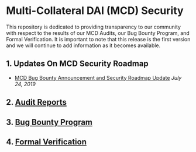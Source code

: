 # Multi-Collateral DAI \(MCD\) Security

This repository is dedicated to providing transparency to our community with respect to the results of our MCD Audits, our Bug Bounty Program, and Formal Verification. It is important to note that this release is the first version and we will continue to add information as it becomes available.

## 1. Updates On MCD Security Roadmap

* [MCD Bug Bounty Announcement and Security Roadmap Update](https://blog.makerdao.com/mcd-bug-bounty-announcement-and-security-roadmap-update/) _July 24, 2019_

## 2. [Audit Reports](https://github.com/makerdao/mcd-security/tree/master/Audit%20Reports)

## 3. [Bug Bounty Program](https://github.com/makerdao/mcd-security/blob/master/bug-bounty-program.md)

## 4. [Formal Verification](https://github.com/makerdao/mcd-security/blob/master/formal-verification.md)


